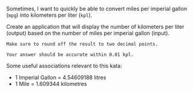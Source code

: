 Sometimes, I want to quickly be able to convert miles per imperial gallon (`mpg`) into kilometers per liter (`kpl`).

Create an application that will display the number of kilometers per liter (output) based on the number of miles per imperial gallon (input).

```if-not:javascript,swift
Make sure to round off the result to two decimal points.
```
```if:javascript,swift
Your answer should be accurate within 0.01 kpl.
```

Some useful associations relevant to this kata:
- 1 Imperial Gallon = 4.54609188 litres  
- 1 Mile = 1.609344 kilometres  